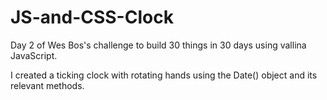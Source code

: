 # JS-and-CSS-Clock

Day 2 of Wes Bos's challenge to build 30 things in 30 days using vallina JavaScript.

I created a ticking clock with rotating hands using the Date() object and its relevant methods.
